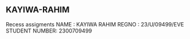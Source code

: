 ## KAYIWA-RAHIM
Recess assigments 
NAME : KAYIWA RAHIM
REGNO : 23/U/09499/EVE
STUDENT NUMBER: 2300709499